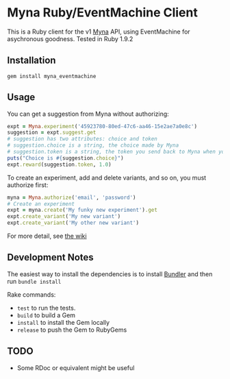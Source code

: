 # Myna Ruby/EventMachine Client

This is a Ruby client for the v1 [Myna](http://mynaweb.com) API, using EventMachine for asychronous goodness. Tested in Ruby 1.9.2

## Installation

`gem install myna_eventmachine`

## Usage

You can get a suggestion from Myna without authorizing:

```ruby
expt = Myna.experiment('45923780-80ed-47c6-aa46-15e2ae7a0e8c')
suggestion = expt.suggest.get
# suggestion has two attributes: choice and token
# suggestion.choice is a string, the choice made by Myna
# suggestion.token is a string, the token you send back to Myna when you reward
puts("Choice is #{suggestion.choice}")
expt.reward(suggestion.token, 1.0)
```

To create an experiment, add and delete variants, and so on, you must authorize first:

```ruby
myna = Myna.authorize('email', 'password')
# Create an experiment
expt = myna.create('My funky new experiment').get
expt.create_variant('My new variant')
expt.create_variant('My other new variant')
```

For more detail, see [the wiki](https://github.com/myna/ruby-eventmachine-client/wiki)

## Development Notes

The easiest way to install the dependencies is to install [Bundler](http://gembundler.com/) and then run `bundle install`

Rake commands:

- `test` to run the tests.
- `build` to build a Gem
- `install` to install the Gem locally
- `release` to push the Gem to RubyGems


## TODO

- Some RDoc or equivalent might be useful
